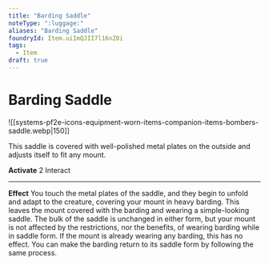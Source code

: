 ```yaml
---
title: "Barding Saddle"
noteType: ":luggage:"
aliases: "Barding Saddle"
foundryId: Item.uiImQJII7l16nZ0i
tags:
  - Item
draft: true
---
```


# Barding Saddle
![[systems-pf2e-icons-equipment-worn-items-companion-items-bombers-saddle.webp|150]]

This saddle is covered with well-polished metal plates on the outside and adjusts itself to fit any mount.

**Activate** 2 Interact

* * *

**Effect** You touch the metal plates of the saddle, and they begin to unfold and adapt to the creature, covering your mount in heavy barding. This leaves the mount covered with the barding and wearing a simple-looking saddle. The bulk of the saddle is unchanged in either form, but your mount is not affected by the restrictions, nor the benefits, of wearing barding while in saddle form. If the mount is already wearing any barding, this has no effect. You can make the barding return to its saddle form by following the same process.

